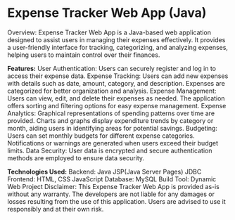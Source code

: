 
# Expense Tracker Web App (Java)
Overview:
Expense Tracker Web App is a Java-based web application designed to assist users in managing their expenses effectively. It provides a user-friendly interface for tracking, categorizing, and analyzing expenses, helping users to maintain control over their finances.

**Features:**
User Authentication:
Users can securely register and log in to access their expense data.
Expense Tracking:
Users can add new expenses with details such as date, amount, category, and description.
Expenses are categorized for better organization and analysis.
Expense Management:
Users can view, edit, and delete their expenses as needed.
The application offers sorting and filtering options for easy expense management.
Expense Analytics:
Graphical representations of spending patterns over time are provided.
Charts and graphs display expenditure trends by category or month, aiding users in identifying areas for potential savings.
Budgeting:
Users can set monthly budgets for different expense categories.
Notifications or warnings are generated when users exceed their budget limits.
Data Security:
User data is encrypted and secure authentication methods are employed to ensure data security.


**Technologies Used:**
Backend:
Java
JSP(Java Server Pages)
JDBC
Frontend:
HTML, CSS
JavaScript
Database:
MySQL 
Build Tool:
Dynamic Web Project 
Disclaimer:
This Expense Tracker Web App is provided as-is without any warranty. The developers are not liable for any damages or losses resulting from the use of this application. Users are advised to use it responsibly and at their own risk.
